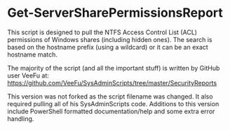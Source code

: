 # Get-ServerSharePermissionsReport
This script is designed to pull the NTFS Access Control List (ACL) permissions of Windows shares (including hidden ones). The search is based on the hostname prefix (using a wildcard) or it can be an exact hostname match.

The majority of the script (and all the important stuff) is written by GitHub user VeeFu at: https://github.com/VeeFu/SysAdminScripts/tree/master/SecurityReports

This version was not forked as the script filename was changed.  It also required pulling all of his SysAdminScripts code. Additions to this version include PowerShell formatted documentation/help and some extra error handling.
